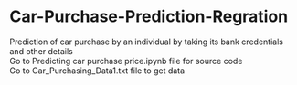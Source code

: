 # Car-Purchase-Prediction-Regration
Prediction of car purchase by an individual by taking its bank credentials and other details                                     
Go to Predicting car purchase price.ipynb file for source code                                    
Go to Car_Purchasing_Data1.txt file to get data
